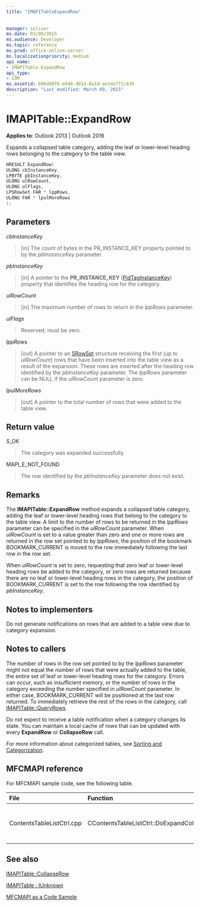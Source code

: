 ```yaml
---
title: "IMAPITableExpandRow"
 
 
manager: soliver
ms.date: 03/09/2015
ms.audience: Developer
ms.topic: reference
ms.prod: office-online-server
ms.localizationpriority: medium
api_name:
- IMAPITable.ExpandRow
api_type:
- COM
ms.assetid: b96dd8f6-e648-4014-8a1d-ae1da771c439
description: "Last modified: March 09, 2015"
---
```


# IMAPITable::ExpandRow

  
  
**Applies to**: Outlook 2013 | Outlook 2016 
  
Expands a collapsed table category, adding the leaf or lower-level heading rows belonging to the category to the table view.
  
```cpp
HRESULT ExpandRow(
ULONG cbInstanceKey,
LPBYTE pbInstanceKey,
ULONG ulRowCount,
ULONG ulFlags,
LPSRowSet FAR * lppRows,
ULONG FAR * lpulMoreRows
);
```

## Parameters

 _cbInstanceKey_
  
> [in] The count of bytes in the PR_INSTANCE_KEY property pointed to by the  _pbInstanceKey_ parameter. 
    
 _pbInstanceKey_
  
> [in] A pointer to the **PR_INSTANCE_KEY** ([PidTagInstanceKey](pidtaginstancekey-canonical-property.md)) property that identifies the heading row for the category. 
    
 _ulRowCount_
  
> [in] The maximum number of rows to return in the  _lppRows_ parameter. 
    
 _ulFlags_
  
> Reserved; must be zero.
    
 _lppRows_
  
> [out] A pointer to an [SRowSet](srowset.md) structure receiving the first (up to  _ulRowCount_) rows that have been inserted into the table view as a result of the expansion. These rows are inserted after the heading row identified by the  _pbInstanceKey_ parameter. The  _lppRows_ parameter can be NULL if the  _ulRowCount_ parameter is zero. 
    
 _lpulMoreRows_
  
> [out] A pointer to the total number of rows that were added to the table view.
    
## Return value

S_OK 
  
> The category was expanded successfully.
    
MAPI_E_NOT_FOUND 
  
> The row identified by the  _pbInstanceKey_ parameter does not exist. 
    
## Remarks

The **IMAPITable::ExpandRow** method expands a collapsed table category, adding the leaf or lower-level heading rows that belong to the category to the table view. A limit to the number of rows to be returned in the  _lppRows_ parameter can be specified in the  _ulRowCount_ parameter. When  _ulRowCount_ is set to a value greater than zero and one or more rows are returned in the row set pointed to by  _lppRows_, the position of the bookmark BOOKMARK_CURRENT is moved to the row immediately following the last row in the row set.
  
When  _ulRowCount_ is set to zero, requesting that zero leaf or lower-level heading rows be added to the category, or zero rows are returned because there are no leaf or lower-level heading rows in the category, the position of BOOKMARK_CURRENT is set to the row following the row identified by  _pbInstanceKey_. 
  
## Notes to implementers

Do not generate notifications on rows that are added to a table view due to category expansion.
  
## Notes to callers

The number of rows in the row set pointed to by the  _lppRows_ parameter might not equal the number of rows that were actually added to the table, the entire set of leaf or lower-level heading rows for the category. Errors can occur, such as insufficient memory, or the number of rows in the category exceeding the number specified in  _ulRowCount_ parameter. In either case, BOOKMARK_CURRENT will be positioned at the last row returned. To immediately retrieve the rest of the rows in the category, call [IMAPITable::QueryRows](imapitable-queryrows.md).
  
Do not expect to receive a table notification when a category changes its state. You can maintain a local cache of rows that can be updated with every **ExpandRow** or **CollapseRow** call. 
  
For more information about categorized tables, see [Sorting and Categorization](sorting-and-categorization.md).
  
## MFCMAPI reference

For MFCMAPI sample code, see the following table.
  
|**File**|**Function**|**Comment**|
|:-----|:-----|:-----|
|ContentsTableListCtrl.cpp  <br/> |CContentsTableListCtrl::DoExpandCollapse  <br/> |MFCMAPI uses the **IMAPITable::ExpandRow** method to expand a collapsed table category.  <br/> |
   
## See also



[IMAPITable::CollapseRow](imapitable-collapserow.md)
  
[IMAPITable : IUnknown](imapitableiunknown.md)


[MFCMAPI as a Code Sample](mfcmapi-as-a-code-sample.md)

